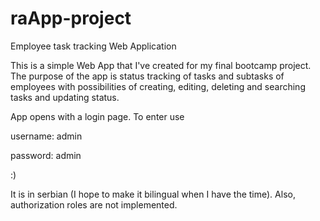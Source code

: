 # raApp-project

Employee task tracking Web Application

This is a simple Web App that I've created for my final bootcamp project. The purpose of the app is status tracking of tasks and subtasks of employees with possibilities of creating, editing, deleting and searching tasks and updating status.

App opens with a login page. To enter use 

username: admin 

password: admin 

:)

It is in serbian (I hope to make it bilingual when I have the time). Also, authorization roles are not implemented.
